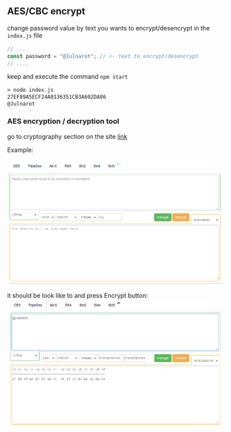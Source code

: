 ## AES/CBC encrypt

change password value by text you wants to encrypt/desencrypt in the `index.js` file
```javascript
// ....
const password = "@Julnarot"; // <- text to encrypt/desencrypt
// ....
```
keep and execute  the command `npm start`

```console
> node index.js
27EF89A5ECF24A0136351CB3A602DA86
@Julnarot
```

### AES encryption / decryption tool

go to cryptography section on the site [link](https://the-x.cn/en-US/cryptography/Aes.aspx)

Example:

![page](https://github.com/julnarot/general-public-assets/blob/main/screenshots/aes_cbc_encrypt.PNG?raw=true)

it should be look like to and press Encrypt button:
![page edited](https://github.com/julnarot/general-public-assets/blob/main/screenshots/aes_cbc_encrypt_edited.PNG?raw=true)